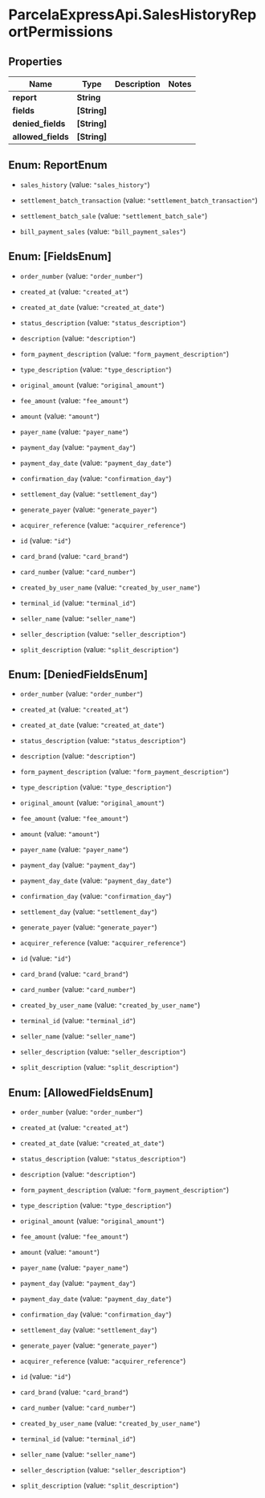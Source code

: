 # ParcelaExpressApi.SalesHistoryReportPermissions

## Properties

Name | Type | Description | Notes
------------ | ------------- | ------------- | -------------
**report** | **String** |  | 
**fields** | **[String]** |  | 
**denied_fields** | **[String]** |  | 
**allowed_fields** | **[String]** |  | 



## Enum: ReportEnum


* `sales_history` (value: `"sales_history"`)

* `settlement_batch_transaction` (value: `"settlement_batch_transaction"`)

* `settlement_batch_sale` (value: `"settlement_batch_sale"`)

* `bill_payment_sales` (value: `"bill_payment_sales"`)





## Enum: [FieldsEnum]


* `order_number` (value: `"order_number"`)

* `created_at` (value: `"created_at"`)

* `created_at_date` (value: `"created_at_date"`)

* `status_description` (value: `"status_description"`)

* `description` (value: `"description"`)

* `form_payment_description` (value: `"form_payment_description"`)

* `type_description` (value: `"type_description"`)

* `original_amount` (value: `"original_amount"`)

* `fee_amount` (value: `"fee_amount"`)

* `amount` (value: `"amount"`)

* `payer_name` (value: `"payer_name"`)

* `payment_day` (value: `"payment_day"`)

* `payment_day_date` (value: `"payment_day_date"`)

* `confirmation_day` (value: `"confirmation_day"`)

* `settlement_day` (value: `"settlement_day"`)

* `generate_payer` (value: `"generate_payer"`)

* `acquirer_reference` (value: `"acquirer_reference"`)

* `id` (value: `"id"`)

* `card_brand` (value: `"card_brand"`)

* `card_number` (value: `"card_number"`)

* `created_by_user_name` (value: `"created_by_user_name"`)

* `terminal_id` (value: `"terminal_id"`)

* `seller_name` (value: `"seller_name"`)

* `seller_description` (value: `"seller_description"`)

* `split_description` (value: `"split_description"`)





## Enum: [DeniedFieldsEnum]


* `order_number` (value: `"order_number"`)

* `created_at` (value: `"created_at"`)

* `created_at_date` (value: `"created_at_date"`)

* `status_description` (value: `"status_description"`)

* `description` (value: `"description"`)

* `form_payment_description` (value: `"form_payment_description"`)

* `type_description` (value: `"type_description"`)

* `original_amount` (value: `"original_amount"`)

* `fee_amount` (value: `"fee_amount"`)

* `amount` (value: `"amount"`)

* `payer_name` (value: `"payer_name"`)

* `payment_day` (value: `"payment_day"`)

* `payment_day_date` (value: `"payment_day_date"`)

* `confirmation_day` (value: `"confirmation_day"`)

* `settlement_day` (value: `"settlement_day"`)

* `generate_payer` (value: `"generate_payer"`)

* `acquirer_reference` (value: `"acquirer_reference"`)

* `id` (value: `"id"`)

* `card_brand` (value: `"card_brand"`)

* `card_number` (value: `"card_number"`)

* `created_by_user_name` (value: `"created_by_user_name"`)

* `terminal_id` (value: `"terminal_id"`)

* `seller_name` (value: `"seller_name"`)

* `seller_description` (value: `"seller_description"`)

* `split_description` (value: `"split_description"`)





## Enum: [AllowedFieldsEnum]


* `order_number` (value: `"order_number"`)

* `created_at` (value: `"created_at"`)

* `created_at_date` (value: `"created_at_date"`)

* `status_description` (value: `"status_description"`)

* `description` (value: `"description"`)

* `form_payment_description` (value: `"form_payment_description"`)

* `type_description` (value: `"type_description"`)

* `original_amount` (value: `"original_amount"`)

* `fee_amount` (value: `"fee_amount"`)

* `amount` (value: `"amount"`)

* `payer_name` (value: `"payer_name"`)

* `payment_day` (value: `"payment_day"`)

* `payment_day_date` (value: `"payment_day_date"`)

* `confirmation_day` (value: `"confirmation_day"`)

* `settlement_day` (value: `"settlement_day"`)

* `generate_payer` (value: `"generate_payer"`)

* `acquirer_reference` (value: `"acquirer_reference"`)

* `id` (value: `"id"`)

* `card_brand` (value: `"card_brand"`)

* `card_number` (value: `"card_number"`)

* `created_by_user_name` (value: `"created_by_user_name"`)

* `terminal_id` (value: `"terminal_id"`)

* `seller_name` (value: `"seller_name"`)

* `seller_description` (value: `"seller_description"`)

* `split_description` (value: `"split_description"`)




